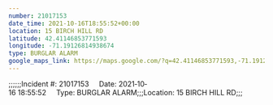 ```yaml
---
number: 21017153
date_time: 2021-10-16T18:55:52+00:00
location: 15 BIRCH HILL RD
latitude: 42.41146853771593
longitude: -71.19126814938674
type: BURGLAR ALARM
google_maps_link: https://maps.google.com/?q=42.41146853771593,-71.19126814938674
---
```


;;;;;;Incident #: 21017153     Date: 2021‐10‐16 18:55:52     Type: BURGLAR ALARM;;;Location: 15 BIRCH HILL RD;;;
